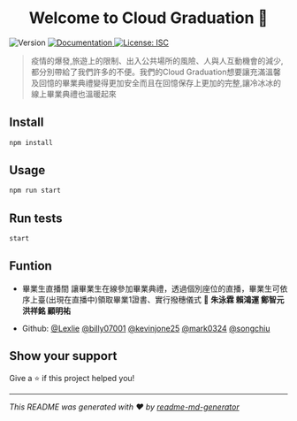 <h1 align="center">Welcome to Cloud Graduation 👋</h1>
<p>
  <img alt="Version" src="https://img.shields.io/badge/version-1.0.0-blue.svg?cacheSeconds=2592000" />
  <a href="https://github.com/mark0324/DSC_Hackathon" target="_blank">
    <img alt="Documentation" src="https://img.shields.io/badge/documentation-yes-brightgreen.svg" />
  </a>
  <a href="#" target="_blank">
    <img alt="License: ISC" src="https://img.shields.io/badge/License-ISC-yellow.svg" />
  </a>
</p>

> 疫情的爆發,旅遊上的限制、出入公共場所的風險、人與人互動機會的減少,都分別帶給了我們許多的不便。我們的Cloud Graduation想要讓充滿溫馨及回憶的畢業典禮變得更加安全而且在回憶保存上更加的完整,讓冷冰冰的線上畢業典禮也溫暖起來

## Install

```sh
npm install
```

## Usage

```sh
npm run start
```

## Run tests

```sh
start
```

## Funtion

* 畢業生直播間
    讓畢業生在線參加畢業典禮，透過個別座位的直播，畢業生可依序上臺(出現在直播中)領取畢業1證書、實行撥穗儀式
👤 **朱泳霖 
     賴鴻運 
     鄭智元 
     洪祥銘 
     顧明祐**

* Github: [@Lexlie](https://github.com/Lexlie)
          [@billy07001](https://github.com/billy07001)
          [@kevinjone25](https://github.com/kevinjone25)
          [@mark0324](https://github.com/mark0324)
          [@songchiu](https://github.com/songchiu)
## Show your support

Give a ⭐️ if this project helped you!

***
_This README was generated with ❤️ by [readme-md-generator](https://github.com/kefranabg/readme-md-generator)_
